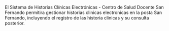 El Sistema de Historias Clínicas Electrónicas - Centro de Salud Docente San Fernando permitira gestionar historias clinicas electronicas en la posta San Fernando, incluyendo el registro de las historia clinicas y su consulta posterior.
